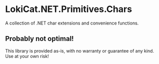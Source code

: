 # LokiCat.NET.Primitives.Chars
A collection of .NET char extensions and convenience functions.

## Probably not optimal!
This library is provided as-is, with no warranty or guarantee of any kind. Use at your own risk!
